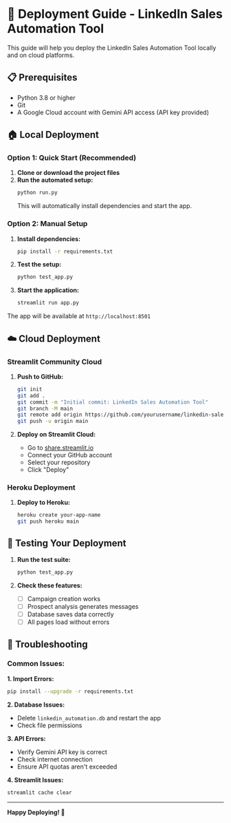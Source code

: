 # 🚀 Deployment Guide - LinkedIn Sales Automation Tool

This guide will help you deploy the LinkedIn Sales Automation Tool locally and on cloud platforms.

## 📋 Prerequisites

- Python 3.8 or higher
- Git
- A Google Cloud account with Gemini API access (API key provided)

## 🏠 Local Deployment

### Option 1: Quick Start (Recommended)

1. **Clone or download the project files**
2. **Run the automated setup:**
   ```bash
   python run.py
   ```
   This will automatically install dependencies and start the app.

### Option 2: Manual Setup

1. **Install dependencies:**
   ```bash
   pip install -r requirements.txt
   ```

2. **Test the setup:**
   ```bash
   python test_app.py
   ```

3. **Start the application:**
   ```bash
   streamlit run app.py
   ```

The app will be available at `http://localhost:8501`

## ☁️ Cloud Deployment

### Streamlit Community Cloud

1. **Push to GitHub:**
   ```bash
   git init
   git add .
   git commit -m "Initial commit: LinkedIn Sales Automation Tool"
   git branch -M main
   git remote add origin https://github.com/yourusername/linkedin-sales-automation.git
   git push -u origin main
   ```

2. **Deploy on Streamlit Cloud:**
   - Go to [share.streamlit.io](https://share.streamlit.io)
   - Connect your GitHub account
   - Select your repository
   - Click "Deploy"

### Heroku Deployment

1. **Deploy to Heroku:**
   ```bash
   heroku create your-app-name
   git push heroku main
   ```

## 🧪 Testing Your Deployment

1. **Run the test suite:**
   ```bash
   python test_app.py
   ```

2. **Check these features:**
   - [ ] Campaign creation works
   - [ ] Prospect analysis generates messages
   - [ ] Database saves data correctly
   - [ ] All pages load without errors

## 🔧 Troubleshooting

### Common Issues:

**1. Import Errors:**
```bash
pip install --upgrade -r requirements.txt
```

**2. Database Issues:**
- Delete `linkedin_automation.db` and restart the app
- Check file permissions

**3. API Errors:**
- Verify Gemini API key is correct
- Check internet connection
- Ensure API quotas aren't exceeded

**4. Streamlit Issues:**
```bash
streamlit cache clear
```

---

**Happy Deploying! 🚀**
